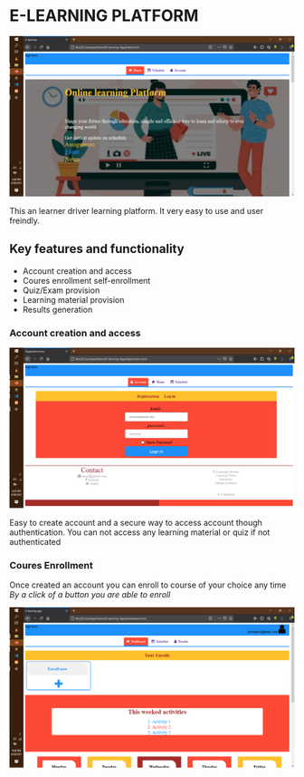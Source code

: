 # E-LEARNING PLATFORM 

<img src="images/Screenshot1.png" >

This an learner driver learning platform. It very easy to use and user freindly.

## Key features and functionality

- Account creation and access
- Coures enrollment self-enrollment
- Quiz/Exam provision
- Learning material provision
- Results generation

### Account creation and access

<img src="images/Screenshot3.png">

Easy to create account and a secure way to access account though authentication. 
You can not access any learning material or quiz if not authenticated 

### Coures Enrollment 

Once created an account you can enroll to course of your choice any time
 <i>By a click of a button you are able to enroll </i>

<img src="images/Screenshot4.png">
